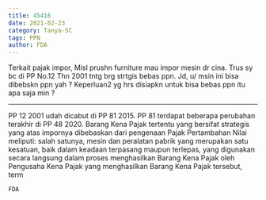 ```yaml
---
title: 45416
date: 2021-02-23
category: Tanya-SC
tags: PPN
author: FDA
---
```


Terkait pajak impor, Misl prushn furniture mau impor mesin dr cina. Trus sy bc di PP No.12 Thn 2001 tntg brg strtgis bebas ppn. Jd, u/ msin ini bisa dibebskn ppn yah ? Keperluan2 yg hrs disiapkn untuk bisa bebas ppn itu apa saja min ?

---

PP 12 2001 udah dicabut di PP 81 2015. PP 81 terdapat beberapa perubahan terakhir di PP 48 2020. Barang Kena Pajak tertentu yang bersifat strategis yang atas impornya dibebaskan dari pengenaan Pajak Pertambahan Nilai meliputi: salah satunya, mesin dan peralatan pabrik yang merupakan satu kesatuan, baik dalam keadaan terpasang maupun terlepas, yang digunakan secara langsung dalam proses menghasilkan Barang Kena Pajak oleh Pengusaha Kena Pajak yang menghasilkan Barang Kena Pajak tersebut, term

`FDA`
